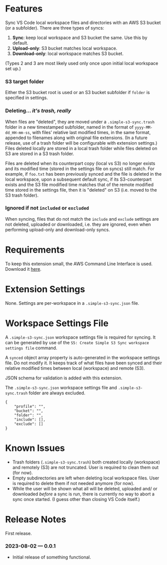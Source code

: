 # Features

Sync VS Code local workspace files and directories with an AWS S3 bucket (or a subfolder). There are three types of syncs:

1. **Sync**: keep local workspace and S3 bucket the same. Use this by default.
2. **Upload-only**: S3 bucket matches local workspace.
3. **Download-only**: local workspace matches S3 bucket.

(Types 2 and 3 are most likely used only once upon initial local workspace set up.)

### S3 target folder ###

Either the S3 bucket root is used or an S3 bucket subfolder if `folder` is specified in settings.

### Deleting... _it's trash, really_ ###

When files are "deleted", they are moved under a `.simple-s3-sync.trash` folder in a new timestamped subfolder, named in the format of `yyyy-MM-dd_HH-mm-ss`, with files' relative last modified times, in the same format, appended to filenames along with original file extensions. (In a future release, use of a trash folder will be configurable with extension settings.) Files deleted locally are stored in a local trash folder while files deleted on S3 are stored in a S3 trash folder.

Files are deleted when its counterpart copy (local vs S3) no longer exists and its modified time (stored in the settings file on syncs) still match. For example, if `foo.txt` has been previously synced and the file is deleted in the local workspace, upon a subsequent default sync, if its S3-counterpart exists and the S3 file modified time matches that of the remote modified time stored in the settings file, then it is "deleted" on S3 (i.e. moved to the S3 trash folder).

### Ignored if not `included` or `excluded` ###

When syncing, files that do not match the `include` and `exclude` settings are not deleted, uploaded or downloaded, i.e. they are ignored, even when performing upload-only and download-only syncs.

# Requirements

To keep this extension small, the AWS Command Line Interface is used. Download it [here](https://docs.aws.amazon.com/cli/latest/userguide/getting-started-install.html).

# Extension Settings

None. Settings are per-workspace in a `.simple-s3-sync.json` file.

# Workspace Settings File

A `.simple-s3-sync.json` workspace settings file is required for syncing. It can be generated by use of the `S5: Create Simple S3 Sync workspace settings file` command.

A `synced` object array property is auto-generated in the workspace settings file. Do not modify it. It keeps track of what files have been synced and their relative modified times between local (workspace) and remote (S3).

JSON schema for validation is added with this extension.

The `.simple-s3-sync.json` workspace settings file and `.simple-s3-sync.trash` folder are always excluded.

```
{
    "profile": "",
    "bucket": "",
    "folder": "",
    "include": [],
    "exclude": []
}
```

# Known Issues

- Trash folders (`.simple-s3-sync.trash`) both created locally (workspace) and remotely (S3) are not truncated. User is required to clean them out (for now).
- Empty subdirectories are left when deleting local workspace files. User is required to delete them if not needed anymore (for now).
- While the user will be shown what all will be deleted, uploaded and/ or downloaded _before_ a sync is run, there is currently no way to abort a sync once started. (I guess other than closing VS Code itself.)

# Release Notes

First release.

### 2023-08-02 — 0.0.1
- Initial release of something functional.
